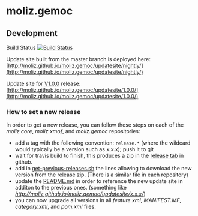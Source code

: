 # moliz.gemoc


## Development
Build Status [![Build Status](https://travis-ci.org/moliz/moliz.gemoc.svg?branch=master)](https://travis-ci.org/moliz/moliz.gemoc)

Update site built from the master branch is deployed here: [http://moliz.github.io/moliz.gemoc/updatesite/nightly/](http://moliz.github.io/moliz.gemoc/updatesite/nightly/)

Update site for [V1.0.0](https://github.com/moliz/moliz.gemoc/releases/tag/release.1.0.0) release: [http://moliz.github.io/moliz.gemoc/updatesite/1.0.0/](http://moliz.github.io/moliz.gemoc/updatesite/1.0.0/)

### How to set a new release

In order to get a new release, you can follow these steps on each of the _moliz.core_, _moliz.xmof_, and _moliz.gemoc_ repositories:
- add a tag with the following convention: `release.*` (where the wildcard would typically be a version such as _x.x.x_); push it to git
- wait for travis build to finish, this produces a zip in the [release tab](https://github.com/moliz/moliz.gemoc/releases) in github.
- add in [get-previous-releases.sh](https://github.com/moliz/moliz.gemoc/blob/master/get-previous-releases.sh) the lines allowing to download the new version from the release zip. (There is a similar file in each repository)
- update the [README.md](https://github.com/moliz/moliz.gemoc/blob/master/README.md) in order to reference the new update site in additon to the previous ones. (something like _http://moliz.github.io/moliz.gemoc/updatesite/x.x.x/_)
- you can now upgrade all versions in all _feature.xml_, _MANIFEST.MF_, _category.xml_, and _pom.xml_ files.

